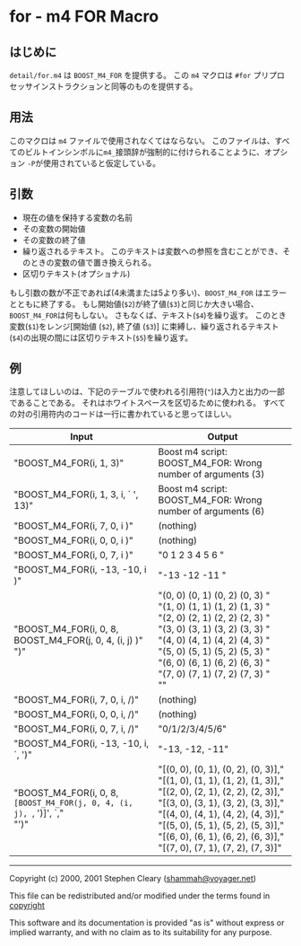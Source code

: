 # for - m4 FOR Macro

## はじめに

`detail/for.m4` は `BOOST_M4_FOR` を提供する。
この `m4` マクロは `#for` プリプロセッサインストラクションと同等のものを提供する。

## 用法

このマクロは `m4` ファイルで使用されなくてはならない。
このファイルは、すべてのビルトインシンボルに`m4_`接頭辞が強制的に付けられることように、オプション `-P`が使用されていると仮定している。

## 引数

- 現在の値を保持する変数の名前
- その変数の開始値
- その変数の終了値
- 繰り返されるテキスト。
	このテキストは変数への参照を含むことができ、そのときの変数の値で置き換えられる。
- 区切りテキスト(オプショナル)

もし引数の数が不正であれば(4未満または5より多い)、`BOOST_M4_FOR` はエラーとともに終了する。
もし開始値(`$2`)が終了値(`$3`)と同じか大きい場合、`BOOST_M4_FOR`は何もしない。
さもなくば、テキスト(`$4`)を繰り返す。
このとき変数(`$1`)をレンジ[開始値 (`$2`), 終了値 (`$3`)] に束縛し、繰り返されるテキスト(`$4`)の出現の間には区切りテキスト(`$5`)を繰り返す。

## 例

注意してほしいのは、下記のテーブルで使われる引用符(`"`)は入力と出力の一部であることである。
それはホワイトスペースを区切るために使われる。
すべての対の引用符内のコードは一行に書かれていると思ってほしい。

| Input | Output |
|---|---|
| "BOOST_M4_FOR(i, 1, 3)" | Boost m4 script: BOOST_M4_FOR: Wrong number of arguments (3) |
| "BOOST_M4_FOR(i, 1, 3, i, ` ', 13)" | Boost m4 script: BOOST_M4_FOR: Wrong number of arguments (6) |
| "BOOST_M4_FOR(i, 7, 0, i )" | (nothing) |
| "BOOST_M4_FOR(i, 0, 0, i )" | (nothing) |
| "BOOST_M4_FOR(i, 0, 7, i )" | "0 1 2 3 4 5 6 " |
| "BOOST_M4_FOR(i, -13, -10, i )" | "-13 -12 -11 " |
| "BOOST_M4_FOR(i, 0, 8, BOOST_M4_FOR(j, 0, 4, (i, j) )"<br/>")" | "(0, 0) (0, 1) (0, 2) (0, 3) "<br/>"(1, 0) (1, 1) (1, 2) (1, 3) "<br/>"(2, 0) (2, 1) (2, 2) (2, 3) "<br/>"(3, 0) (3, 1) (3, 2) (3, 3) "<br/>"(4, 0) (4, 1) (4, 2) (4, 3) "<br/>"(5, 0) (5, 1) (5, 2) (5, 3) "<br/>"(6, 0) (6, 1) (6, 2) (6, 3) "<br/>"(7, 0) (7, 1) (7, 2) (7, 3) "<br/>"" |
| "BOOST_M4_FOR(i, 7, 0, i, /)" | (nothing) |
| "BOOST_M4_FOR(i, 0, 0, i, /)" | (nothing) |
| "BOOST_M4_FOR(i, 0, 7, i, /)" | "0/1/2/3/4/5/6" |
| "BOOST_M4_FOR(i, -13, -10, i, `, ')" | "-13, -12, -11" |
| "BOOST_M4_FOR(i, 0, 8, `[BOOST_M4_FOR(j, 0, 4, (i, j), `, ')]', `,"<br/>"')" | "[(0, 0), (0, 1), (0, 2), (0, 3)],"<br/>"[(1, 0), (1, 1), (1, 2), (1, 3)],"<br/>"[(2, 0), (2, 1), (2, 2), (2, 3)],"<br/>"[(3, 0), (3, 1), (3, 2), (3, 3)],"<br/>"[(4, 0), (4, 1), (4, 2), (4, 3)],"<br/>"[(5, 0), (5, 1), (5, 2), (5, 3)],"<br/>"[(6, 0), (6, 1), (6, 2), (6, 3)],"<br/>"[(7, 0), (7, 1), (7, 2), (7, 3)]" |

---

Copyright (c) 2000, 2001 Stephen Cleary ([shammah@voyager.net](mailto:shammah@voyager.net))

This file can be redistributed and/or modified under the terms found in [copyright](../copyright.md)

This software and its documentation is provided "as is" without express or implied warranty, and with no claim as to its suitability for any purpose.

